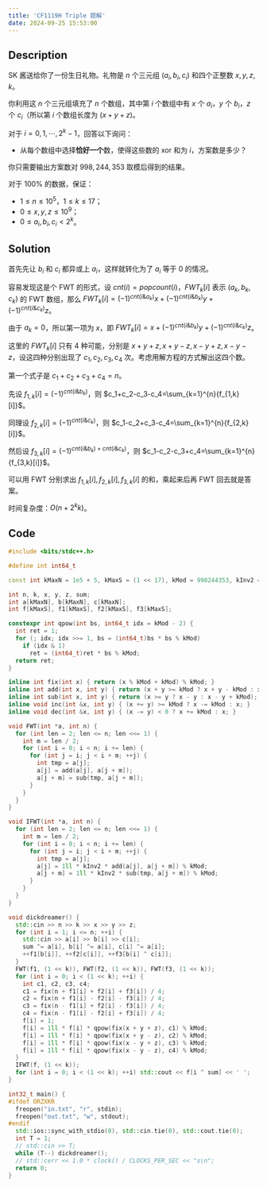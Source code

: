 ```yaml
---
title: 'CF1119H Triple 题解'
date: 2024-09-25 15:53:00
---
```


## Description

SK 酱送给你了一份生日礼物。礼物是 $n$ 个三元组 $(a_i,b_i,c_i)$ 和四个正整数 $x,y,z,k$。

你利用这 $n$ 个三元组填充了 $n$ 个数组，其中第 $i$ 个数组中有 $x$ 个 $a_i$，$y$ 个 $b_i$，$z$ 个 $c_i$（所以第 $i$ 个数组长度为 $(x+y+z)$。

对于 $i=0,1,\cdots,2^k-1$，回答以下询问：

- 从每个数组中选择**恰好一个**数，使得这些数的 $\mathrm{xor}$ 和为 $i$，方案数是多少？

你只需要输出方案数对 $998,244,353$ 取模后得到的结果。

对于 $100\%$ 的数据，保证：

- $1\le n\le 10^5$，$1\le k\le 17$；
- $0\le x,y,z\le 10^9$；
- $0\le a_i,b_i,c_i\lt 2^k$。

## Solution

首先先让 $b_i$ 和 $c_i$ 都异或上 $a_i$，这样就转化为了 $a_i$ 等于 $0$ 的情况。

容易发现这是个 FWT 的形式，设 $cnt(i)=popcount(i)$，$FWT_k[i]$ 表示 $(a_k,b_k,c_k)$ 的 FWT 数组，那么 $FWT_k[i]=(-1)^{cnt(i\&a_k)}x+(-1)^{cnt(i\&b_k)}y+(-1)^{cnt(i\&c_k)}z$。

由于 $a_k=0$，所以第一项为 $x$，即 $FWT_k[i]=x+(-1)^{cnt(i\&b_k)}y+(-1)^{cnt(i\&c_k)}z$。

这里的 $FWT_k[i]$ 只有 $4$ 种可能，分别是 $x+y+z,x+y-z,x-y+z,x-y-z$，设这四种分别出现了 $c_1,c_2,c_3,c_4$ 次。考虑用解方程的方式解出这四个数。

第一个式子是 $c_1+c_2+c_3+c_4=n$。

先设 $f_{1,k}[i]=(-1)^{cnt(i\&b_k)}$，则 $c_1+c_2-c_3-c_4=\sum_{k=1}^{n}{f_{1,k}[i]}$。

同理设 $f_{2,k}[i]=(-1)^{cnt(i\&c_k)}$，则 $c_1-c_2+c_3-c_4=\sum_{k=1}^{n}{f_{2,k}[i]}$。

然后设 $f_{3,k}[i]=(-1)^{cnt(i\&b_k)+cnt(i\&c_k)}$，则 $c_1-c_2-c_3+c_4=\sum_{k=1}^{n}{f_{3,k}[i]}$。

可以用 FWT 分别求出 $f_{1,k}[i],f_{2,k}[i],f_{3,k}[i]$ 的和，乘起来后再 FWT 回去就是答案。

时间复杂度：$O(n+2^kk)$。

## Code

```cpp
#include <bits/stdc++.h>

#define int int64_t

const int kMaxN = 1e5 + 5, kMaxS = (1 << 17), kMod = 998244353, kInv2 = (kMod + 1) / 2;

int n, k, x, y, z, sum;
int a[kMaxN], b[kMaxN], c[kMaxN];
int f[kMaxS], f1[kMaxS], f2[kMaxS], f3[kMaxS];

constexpr int qpow(int bs, int64_t idx = kMod - 2) {
  int ret = 1;
  for (; idx; idx >>= 1, bs = (int64_t)bs * bs % kMod)
    if (idx & 1)
      ret = (int64_t)ret * bs % kMod;
  return ret;
}

inline int fix(int x) { return (x % kMod + kMod) % kMod; }
inline int add(int x, int y) { return (x + y >= kMod ? x + y - kMod : x + y); }
inline int sub(int x, int y) { return (x >= y ? x - y : x - y + kMod); }
inline void inc(int &x, int y) { (x += y) >= kMod ? x -= kMod : x; }
inline void dec(int &x, int y) { (x -= y) < 0 ? x += kMod : x; }

void FWT(int *a, int n) {
  for (int len = 2; len <= n; len <<= 1) {
    int m = len / 2;
    for (int i = 0; i < n; i += len) {
      for (int j = i; j < i + m; ++j) {
        int tmp = a[j];
        a[j] = add(a[j], a[j + m]);
        a[j + m] = sub(tmp, a[j + m]);
      }
    }
  }
}

void IFWT(int *a, int n) {
  for (int len = 2; len <= n; len <<= 1) {
    int m = len / 2;
    for (int i = 0; i < n; i += len) {
      for (int j = i; j < i + m; ++j) {
        int tmp = a[j];
        a[j] = 1ll * kInv2 * add(a[j], a[j + m]) % kMod;
        a[j + m] = 1ll * kInv2 * sub(tmp, a[j + m]) % kMod;
      }
    }
  }
}

void dickdreamer() {
  std::cin >> n >> k >> x >> y >> z;
  for (int i = 1; i <= n; ++i) {
    std::cin >> a[i] >> b[i] >> c[i];
    sum ^= a[i], b[i] ^= a[i], c[i] ^= a[i];
    ++f1[b[i]], ++f2[c[i]], ++f3[b[i] ^ c[i]];
  }
  FWT(f1, (1 << k)), FWT(f2, (1 << k)), FWT(f3, (1 << k));
  for (int i = 0; i < (1 << k); ++i) {
    int c1, c2, c3, c4;
    c1 = fix(n + f1[i] + f2[i] + f3[i]) / 4;
    c2 = fix(n + f1[i] - f2[i] - f3[i]) / 4;
    c3 = fix(n - f1[i] + f2[i] - f3[i]) / 4;
    c4 = fix(n - f1[i] - f2[i] + f3[i]) / 4;
    f[i] = 1;
    f[i] = 1ll * f[i] * qpow(fix(x + y + z), c1) % kMod;
    f[i] = 1ll * f[i] * qpow(fix(x + y - z), c2) % kMod;
    f[i] = 1ll * f[i] * qpow(fix(x - y + z), c3) % kMod;
    f[i] = 1ll * f[i] * qpow(fix(x - y - z), c4) % kMod;
  }
  IFWT(f, (1 << k));
  for (int i = 0; i < (1 << k); ++i) std::cout << f[i ^ sum] << ' ';
}

int32_t main() {
#ifdef ORZXKR
  freopen("in.txt", "r", stdin);
  freopen("out.txt", "w", stdout);
#endif
  std::ios::sync_with_stdio(0), std::cin.tie(0), std::cout.tie(0);
  int T = 1;
  // std::cin >> T;
  while (T--) dickdreamer();
  // std::cerr << 1.0 * clock() / CLOCKS_PER_SEC << "s\n";
  return 0;
}
```